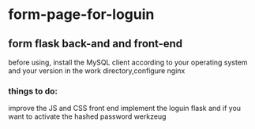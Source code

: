 # form-page-for-loguin
## form flask back-and and front-end
before using, install the MySQL client according to your operating system and your version in the work directory,configure nginx
### things to do:
improve the JS and CSS front end
implement the loguin flask and if you want to activate the hashed password werkzeug

